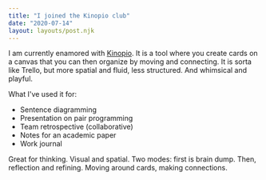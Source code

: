 ```yaml
---
title: "I joined the Kinopio club"
date: "2020-07-14"
layout: layouts/post.njk
---
```


I am currently enamored with [Kinopio](https://kinopio.club). It is a tool where
you create cards on a canvas that you can then organize by moving and
connecting. It is sorta like Trello, but more spatial and fluid, less
structured. And whimsical and playful.

What I've used it for:

- Sentence diagramming
- Presentation on pair programming
- Team retrospective (collaborative)
- Notes for an academic paper
- Work journal

Great for thinking. Visual and spatial. Two modes: first is brain dump. Then,
reflection and refining. Moving around cards, making connections.
